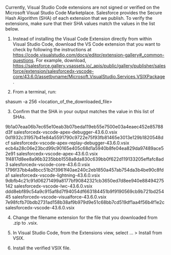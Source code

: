 Currently, Visual Studio Code extensions are not signed or verified on the
Microsoft Visual Studio Code Marketplace. Salesforce provides the Secure Hash
Algorithm (SHA) of each extension that we publish. To verify the extensions,
make sure that their SHA values match the values in the list below.

1. Instead of installing the Visual Code Extension directly from within Visual
   Studio Code, download the VS Code extension that you want to check by
   following the instructions at
   https://code.visualstudio.com/docs/editor/extension-gallery#_common-questions.
   For example, download,
   https://salesforce.gallery.vsassets.io/_apis/public/gallery/publisher/salesforce/extension/salesforcedx-vscode-core/43.6.0/assetbyname/Microsoft.VisualStudio.Services.VSIXPackage.

2. From a terminal, run:

shasum -a 256 <location_of_the_downloaded_file>

3. Confirm that the SHA in your output matches the value in this list of SHAs.

9b1a07eaa06b7ec65e10eab3b07beda119eb55e7500e03a4eaec452e85788d3f  salesforcedx-vscode-apex-debugger-43.6.0.vsix
0d1932c31957b41e84a5591790c9722e75f93fb81465e3013e129b1820548dcf  salesforcedx-vscode-apex-replay-debugger-43.6.0.vsix
ecb4a28c06e23bcd99c90165e405c68d1a5940b8fe04ea829da97489ace52e91  salesforcedx-vscode-apex-43.6.0.vsix
1f4817d8ee8a96b3235bbb1558a8da830c639bb0f622d119133205effafc8ad3  salesforcedx-vscode-core-43.6.0.vsix
1796f37bb4a8bcc51b2f3961f40ae240c2eb1850a457ab754da3b4be90c8fda1  salesforcedx-vscode-lightning-43.6.0.vsix
9dbfb4c21c91d06271499a8177bf90842321cb3650ed7d8ee940e88494275142  salesforcedx-vscode-lwc-43.6.0.vsix
ddd8ebf89c54a9c915af8d7f94054df663184451b9f9190569cb9b721bd25445  salesforcedx-vscode-visualforce-43.6.0.vsix
7e98fcfb70bdb2731ad158b38af9b979d9e51c68bb7cd519df1aa4f56b4f1e2c  salesforcedx-vscode-43.6.0.vsix


4. Change the filename extension for the file that you downloaded from .zip to
.vsix.

5. In Visual Studio Code, from the Extensions view, select ... > Install from
VSIX.

6. Install the verified VSIX file.
